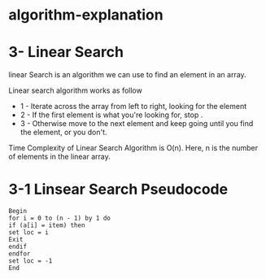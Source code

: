# algorithm-explanation

# 3- Linear Search

linear Search is an algorithm we can use to find an element in an array.

Linear search algorithm works as follow

- 1 - Iterate across the array from left to right, looking for the element
- 2 - If the first element is what you're looking for, stop .
- 3 - Otherwise move to the next element and keep going until you find the element, or you don't.

Time Complexity of Linear Search Algorithm is O(n).
Here, n is the number of elements in the linear array.

# 3-1 Linsear Search Pseudocode

```
Begin
for i = 0 to (n - 1) by 1 do
if (a[i] = item) then
set loc = i
Exit
endif
endfor
set loc = -1
End

```
